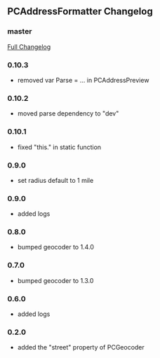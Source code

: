 ## PCAddressFormatter Changelog

### master
[Full Changelog](https://github.com/panda-clouds/address-formatter/compare/2.0.0...master)

### 0.10.3

- removed var Parse = ... in PCAddressPreview

### 0.10.2

- moved parse dependency to "dev"

### 0.10.1

- fixed "this." in static function

### 0.9.0

- set radius default to 1 mile

### 0.9.0

- added logs

### 0.8.0

- bumped geocoder to 1.4.0

### 0.7.0

- bumped geocoder to 1.3.0

### 0.6.0

- added logs

### 0.2.0

- added the "street" property of PCGeocoder
